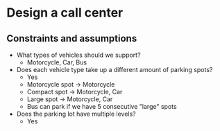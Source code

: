 ﻿# Design a call center

## Constraints and assumptions

- What types of vehicles should we support?
	- Motorcycle, Car, Bus
- Does each vehicle type take up a different amount of parking spots?
	- Yes
	- Motorcycle spot -> Motorcycle
	- Compact spot -> Motorcycle, Car
	- Large spot -> Motorcycle, Car
	- Bus can park if we have 5 consecutive "large" spots
- Does the parking lot have multiple levels?
	- Yes
